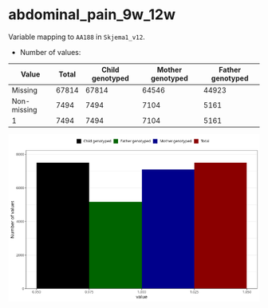 # abdominal_pain_9w_12w
Variable mapping to `AA188` in `Skjema1_v12`.
- Number of values:

| Value | Total | Child genotyped | Mother genotyped | Father genotyped |
| ----- | ----- | --------------- | ---------------- | ---------------- |
| Missing | 67814 | 67814 | 64546 | 44923 |
| Non-missing | 7494 | 7494 | 7104 | 5161 |
| 1 | 7494 | 7494 | 7104 | 5161 |



![](abdominal_pain_9w_12w_n.png)



